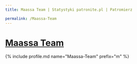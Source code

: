 ```yaml
---
title: Maassa Team | Statystyki patronite.pl | Patromierz

permalink: /Maassa-Team
---
```


# [Maassa Team](https://patronite.pl/Maassa-Team)

{% include profile.md name="Maassa-Team" prefix="m" %}
